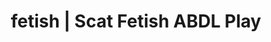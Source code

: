 ---
categories:
- Body Positivity
- Gender-Fluid
- ABDL Play
- Roleplay Fantasies
- Gothic Erotica
image: /assets/images/1747714218189.jpg
layout: post
schema:
  description: Premium adult content featuring ABDL Play, Scat Fetish. High-quality
    images with sensual themes.
  keywords:
  - Immersive Erotica
  - Nerdy Seduction
  - ABDL Play
  - Body Positivity
  - Digital Dominance
  - Scat Fetish
  name: 1747714218189 | ABDL Play Scat Fetish
  type: VisualArtwork
seo:
  description: Featured content with exclusive Scat Fetish, ABDL Play. HD images available.
  keywords: Scat Fetish, ABDL Play
  og_image: /assets/images/1747714218189.jpg
  schema_type: VisualArtwork
tags:
- '#fetish'
- ABDL Play
- Scat Fetish
title: fetish | Scat Fetish ABDL Play
---